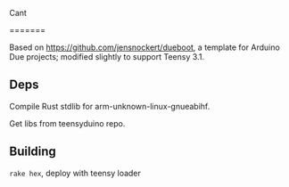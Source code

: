 Cant

=======

Based on https://github.com/jensnockert/dueboot, a template for Arduino Due projects; modified slightly to support Teensy 3.1.

## Deps

Compile Rust stdlib for arm-unknown-linux-gnueabihf.

Get libs from teensyduino repo.

## Building

`rake hex`, deploy with teensy loader
